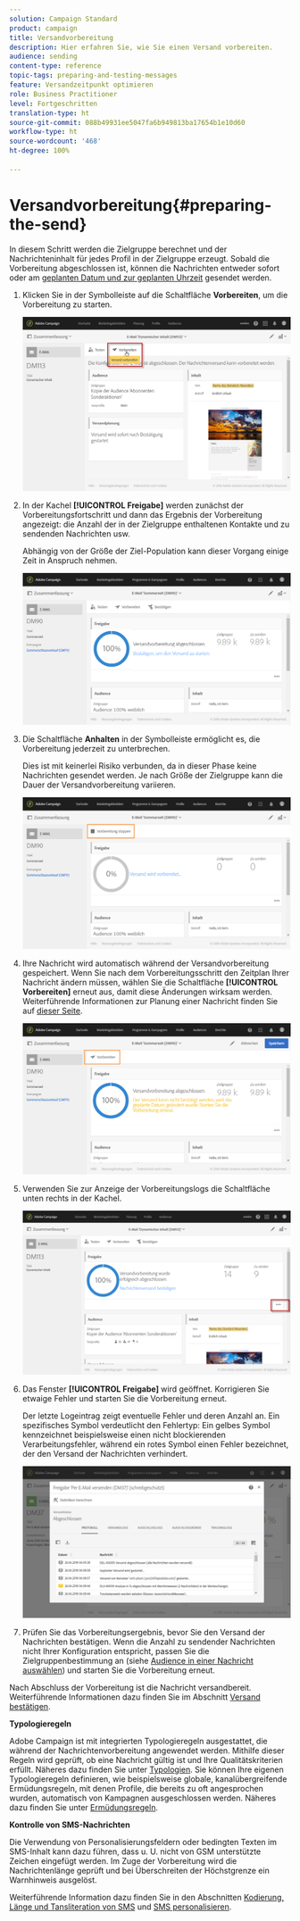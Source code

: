 ```yaml
---
solution: Campaign Standard
product: campaign
title: Versandvorbereitung
description: Hier erfahren Sie, wie Sie einen Versand vorbereiten.
audience: sending
content-type: reference
topic-tags: preparing-and-testing-messages
feature: Versandzeitpunkt optimieren
role: Business Practitioner
level: Fortgeschritten
translation-type: ht
source-git-commit: 088b49931ee5047fa6b949813ba17654b1e10d60
workflow-type: ht
source-wordcount: '468'
ht-degree: 100%

---
```



# Versandvorbereitung{#preparing-the-send}

In diesem Schritt werden die Zielgruppe berechnet und der Nachrichteninhalt für jedes Profil in der Zielgruppe erzeugt. Sobald die Vorbereitung abgeschlossen ist, können die Nachrichten entweder sofort oder am [geplanten Datum und zur geplanten Uhrzeit](../../sending/using/about-scheduling-messages.md) gesendet werden.

1. Klicken Sie in der Symbolleiste auf die Schaltfläche **Vorbereiten**, um die Vorbereitung zu starten.

   ![](assets/preparing_delivery_2.png)

1. In der Kachel **[!UICONTROL Freigabe]** werden zunächst der Vorbereitungsfortschritt und dann das Ergebnis der Vorbereitung angezeigt: die Anzahl der in der Zielgruppe enthaltenen Kontakte und zu sendenden Nachrichten usw.

   Abhängig von der Größe der Ziel-Population kann dieser Vorgang einige Zeit in Anspruch nehmen.

   ![](assets/preparing_delivery.png)

1. Die Schaltfläche **Anhalten** in der Symbolleiste ermöglicht es, die Vorbereitung jederzeit zu unterbrechen.

   Dies ist mit keinerlei Risiko verbunden, da in dieser Phase keine Nachrichten gesendet werden. Je nach Größe der Zielgruppe kann die Dauer der Versandvorbereitung variieren.

   ![](assets/preparing_delivery_6.png)

1. Ihre Nachricht wird automatisch während der Versandvorbereitung gespeichert. Wenn Sie nach dem Vorbereitungsschritt den Zeitplan Ihrer Nachricht ändern müssen, wählen Sie die Schaltfläche **[!UICONTROL Vorbereiten]** erneut aus, damit diese Änderungen wirksam werden. Weiterführende Informationen zur Planung einer Nachricht finden Sie auf [dieser Seite](../../sending/using/about-scheduling-messages.md).

   ![](assets/preparing_delivery_5.png)

1. Verwenden Sie zur Anzeige der Vorbereitungslogs die Schaltfläche unten rechts in der Kachel.

   ![](assets/preparing_delivery_4.png)

1. Das Fenster **[!UICONTROL Freigabe]** wird geöffnet. Korrigieren Sie etwaige Fehler und starten Sie die Vorbereitung erneut.

   Der letzte Logeintrag zeigt eventuelle Fehler und deren Anzahl an. Ein spezifisches Symbol verdeutlicht den Fehlertyp: Ein gelbes Symbol kennzeichnet beispielsweise einen nicht blockierenden Verarbeitungsfehler, während ein rotes Symbol einen Fehler bezeichnet, der den Versand der Nachrichten verhindert.

   ![](assets/preparing_delivery_3.png)

1. Prüfen Sie das Vorbereitungsergebnis, bevor Sie den Versand der Nachrichten bestätigen. Wenn die Anzahl zu sendender Nachrichten nicht Ihrer Konfiguration entspricht, passen Sie die Zielgruppenbestimmung an (siehe [Audience in einer Nachricht auswählen](../../audiences/using/selecting-an-audience-in-a-message.md)) und starten Sie die Vorbereitung erneut.

Nach Abschluss der Vorbereitung ist die Nachricht versandbereit. Weiterführende Informationen dazu finden Sie im Abschnitt [Versand bestätigen](../../sending/using/confirming-the-send.md).

**Typologieregeln**

Adobe Campaign ist mit integrierten Typologieregeln ausgestattet, die während der Nachrichtenvorbereitung angewendet werden. Mithilfe dieser Regeln wird geprüft, ob eine Nachricht gültig ist und Ihre Qualitätskriterien erfüllt. Näheres dazu finden Sie unter [Typologien](../../sending/using/about-typology-rules.md). Sie können Ihre eigenen Typologieregeln definieren, wie beispielsweise globale, kanalübergreifende Ermüdungsregeln, mit denen Profile, die bereits zu oft angesprochen wurden, automatisch von Kampagnen ausgeschlossen werden. Näheres dazu finden Sie unter [Ermüdungsregeln](../../sending/using/fatigue-rules.md).

**Kontrolle von SMS-Nachrichten**

Die Verwendung von Personalisierungsfeldern oder bedingten Texten im SMS-Inhalt kann dazu führen, dass u. U. nicht von GSM unterstützte Zeichen eingefügt werden. Im Zuge der Vorbereitung wird die Nachrichtenlänge geprüft und bei Überschreiten der Höchstgrenze ein Warnhinweis ausgelöst.

Weiterführende Information dazu finden Sie in den Abschnitten [Kodierung, Länge und Tansliteration von SMS](../../administration/using/configuring-sms-channel.md#sms-encoding--length-and-transliteration) und [SMS personalisieren](../../channels/using/personalizing-sms-messages.md).

